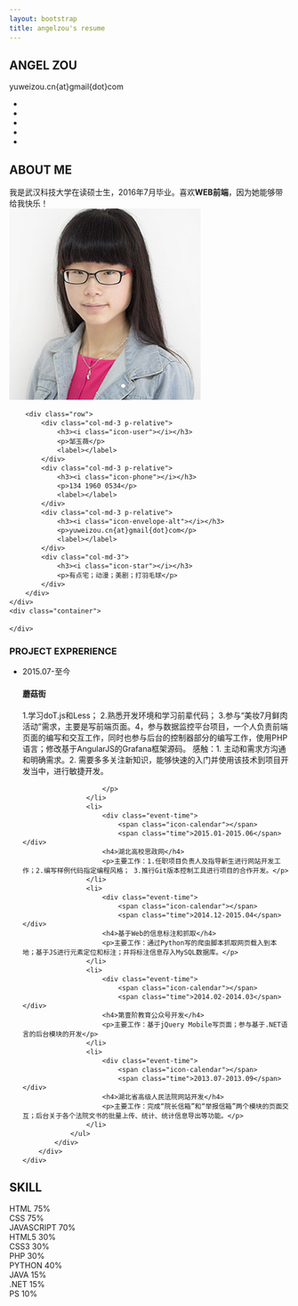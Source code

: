 ```yaml
---
layout: bootstrap
title: angelzou's resume
---
```

<div class="intro">
	<div class="name container">
		<div class="row">
			<div class="col-md-12">
				<h2>ANGEL&nbsp;ZOU</h2>
				<div class="line"></div>
			</div>
		</div>
		<div class="row">
			<div class="col-md-12 t-middle">
				<p>yuweizou.cn{at}gmail{dot}com</p><!--more-->
			</div>
		</div>
	</div>
	<div class="social">
		<div class="social-container row">
			<ul>
				<li><a target="_blank" href="https://twitter.com/YuweiZou"><i class="icon-twitter"></i></a></li>
                <li><a target="_blank" href="https://www.facebook.com/angel.zou.12"><i  class="icon-facebook"></i></a></li>
                <li><a target="_blank" href="https://plus.google.com/u/0/"><i class="icon-google-plus"></i></a></li>
                <li><a target="_blank" href="https://github.com/angelzou"><i class="icon-github"></i></a></li>
                <li><a target="_blank" href="https://cn.linkedin.com/pub/yuwei-zou/85/a43/456"><i class="icon-linkedin"></i></a></li>
			</ul>
		</div>
	</div>
</div>
<div class="aboutme">
	<div class="container">
		<div class="row">
			<div class="col-md-12">
				<h2>ABOUT ME</h2>
			</div>
		</div>
		<div class="row">
			<div class="col-md-12">
				<div class="dashed"></div>
			</div>
		</div>
		<div class="row content">
			<div class="col-md-12">
				我是武汉科技大学在读硕士生，2016年7月毕业。喜欢<strong>WEB前端</strong>，因为她能够带给我快乐！
			</div>
		</div>
		<div class="row">
			<div class="col-md-12">
				<img class="my-pic" src="/img/my-pic.jpg" alt="">
			</div>
		</div>

		<div class="row">
			<div class="col-md-3 p-relative">
				<h3><i class="icon-user"></i></h3>
				<p>邹玉薇</p>
				<label></label>
			</div>
			<div class="col-md-3 p-relative">
				<h3><i class="icon-phone"></i></h3>
				<p>134 1960 0534</p>
				<label></label>
			</div>
			<div class="col-md-3 p-relative">
				<h3><i class="icon-envelope-alt"></i></h3>
				<p>yuweizou.cn{at}gmail{dot}com</p>
				<label></label>
			</div>
			<div class="col-md-3">
				<h3><i class="icon-star"></i></h3>
				<p>有点宅；动漫；美剧；打羽毛球</p>
			</div>
		</div>
	</div>
	<div class="container">
		
	</div>
</div>
<div class="experience">
	<div class="container">
		<div class="row">
			<div class="col-md-4">
				<h3>PROJECT EXPRERIENCE</h3>
			</div>
			<div class="col-md-8">
				<ul class="timeline">
					<li>
						<div class="event-time">
							<span class="icon-calendar"></span>
							<span class="time">2015.07-至今</span></div>
						<h4>蘑菇街</h4>
						<p> 1.学习doT.js和Less；
                  			2.熟悉开发环境和学习前辈代码；
                  			3.参与“美妆7月鲜肉活动”需求，主要是写前端页面。4，参与数据监控平台项目，一个人负责前端页面的编写和交互工作，同时也参与后台的控制器部分的编写工作，使用PHP语言；修改基于AngularJS的Grafana框架源码。
感触：1. 主动和需求方沟通和明确需求。2. 需要多多关注新知识，能够快速的入门并使用该技术到项目开发当中，进行敏捷开发。

						</p>
					</li>
					<li>
						<div class="event-time">
							<span class="icon-calendar"></span>
							<span class="time">2015.01-2015.06</span></div>
						<h4>湖北高校思政网</h4>
						<p>主要工作：1.任职项目负责人及指导新生进行网站开发工作；2.编写样例代码指定编程风格； 3.推行Git版本控制工具进行项目的合作开发。</p>
					</li>
					<li>
						<div class="event-time">
							<span class="icon-calendar"></span>
							<span class="time">2014.12-2015.04</span></div>
						<h4>基于Web的信息标注和抓取</h4>
						<p>主要工作：通过Python写的爬虫脚本抓取网页载入到本地；基于JS进行元素定位和标注；并将标注信息存入MySQL数据库。</p>
					</li>
					<li>
						<div class="event-time">
							<span class="icon-calendar"></span>
							<span class="time">2014.02-2014.03</span></div>
						<h4>第壹阶教育公众号开发</h4>
						<p>主要工作：基于jQuery Mobile写页面；参与基于.NET语言的后台模块的开发</p>
					</li>
					<li>
						<div class="event-time">
							<span class="icon-calendar"></span>
							<span class="time">2013.07-2013.09</span></div>
						<h4>湖北省高级人民法院网站开发</h4>
						<p>主要工作：完成“院长信箱”和“举报信箱”两个模块的页面交互；后台关于各个法院文书的批量上传、统计、统计信息导出等功能。</p>
					</li>
				</ul>
			</div>
		</div>
	</div>
</div>
<div class="skill">
	<div class="container">
		<div class="row">
			<div class="col-md-12">
				<h2>SKILL</h2>
			</div>
		</div>
		<!-- <div class="row">
			<div class="col-md-12">
				<div class="dashed"></div>
			</div>
		</div> -->
		<div class="row">
			<!-- <p>熟悉HTML、CSS、Javascript语言，了解HTML5、CSS3</p>
       		<p>了解PHP、Python脚本语言，以及Java、.NET语言</p>
       		<p>会基础的PS</p> -->
       		<div class="col-md-6">
       			<div class="progress">
       				<div class="progress-bar progress-bar-success progress-bar-striped" role="progressbar" aria-valuenow="75" aria-valuemin="0" aria-valuemax="100" style="width: 75%">
			        <span>HTML 75%</span>
			      </div>
       			</div>
       			<div class="progress">
       				<div class="progress-bar progress-bar-success progress-bar-striped" role="progressbar" aria-valuenow="75" aria-valuemin="0" aria-valuemax="100" style="width: 75%">
			        <span>CSS 75%</span></div>
       			</div>
       			<div class="progress">
       				<div class="progress-bar progress-bar-warning progress-bar-striped" role="progressbar" aria-valuenow="59" aria-valuemin="0" aria-valuemax="100" style="width: 70%">
			        <span>JAVASCRIPT 70%</span></div>
       			</div>
       			<div class="progress">
       				<div class="progress-bar progress-bar-danger progress-bar-striped" role="progressbar" aria-valuenow="30" aria-valuemin="0" aria-valuemax="100" style="width: 30%">
			        <span>HTML5 30%</span></div>
       			</div>
       			<div class="progress">
       				<div class="progress-bar progress-bar-danger progress-bar-striped" role="progressbar" aria-valuenow="20" aria-valuemin="0" aria-valuemax="100" style="width: 30%">
			        <span>CSS3 30%</span></div>
       			</div>
       		</div>
       		<div class="col-md-6">
       			<div class="progress">
       				<div class="progress-bar progress-bar-danger progress-bar-striped" role="progressbar" aria-valuenow="30" aria-valuemin="0" aria-valuemax="100" style="width: 30%">
			        <span>PHP 30%</span></div>
       			</div>
       			<div class="progress">
       				<div class="progress-bar progress-bar-info progress-bar-striped" role="progressbar" aria-valuenow="40" aria-valuemin="0" aria-valuemax="100" style="width: 40%">
			        <span>PYTHON 40%</span></div>
       			</div>
       			<div class="progress">
       				<div class="progress-bar progress-bar-danger progress-bar-striped" role="progressbar" aria-valuenow="15" aria-valuemin="0" aria-valuemax="100" style="width: 15%">
			        <span>JAVA 15%</span></div>
       			</div>
       			<div class="progress">
       				<div class="progress-bar progress-bar-danger progress-bar-striped" role="progressbar" aria-valuenow="15" aria-valuemin="0" aria-valuemax="100" style="width: 15%">
			        <span>.NET 15%</span></div>
       			</div>
       			<div class="progress">
       				<div class="progress-bar progress-bar-danger progress-bar-striped" role="progressbar" aria-valuenow="10" aria-valuemin="0" aria-valuemax="100" style="width: 10%">
			        <span>PS 10%</span></div>
       			</div>
       		</div>
		</div>
	</div>
</div>


